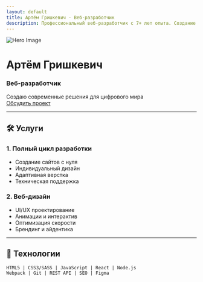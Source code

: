 ```yaml
---
layout: default
title: Артём Гришкевич - Веб-разработчик
description: Профессиональный веб-разработчик с 7+ лет опыта. Создание современных и функциональных сайтов.
---
```


![Hero Image](/assets/images/hero-bg.jpg)

# Артём Гришкевич  
### Веб-разработчик

Создаю современные решения для цифрового мира  
[Обсудить проект](#contact)

---

## 🛠 Услуги

### 1. Полный цикл разработки
- Создание сайтов с нуля
- Индивидуальный дизайн
- Адаптивная верстка
- Техническая поддержка

### 2. Веб-дизайн
- UI/UX проектирование
- Анимации и интерактив
- Оптимизация скорости
- Брендинг и айдентика

---

## 🚀 Технологии

```techstack
HTML5 | CSS3/SASS | JavaScript | React | Node.js 
Webpack | Git | REST API | SEO | Figma
